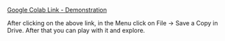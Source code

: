 [Google Colab Link - Demonstration](https://colab.research.google.com/drive/1yn_0gnH2PfgrgtjwE5QS4y5scG8OzbmH?usp=sharin)

After clicking on the above link, in the Menu click on File -> Save a Copy in Drive. After that you can play with it and explore.
